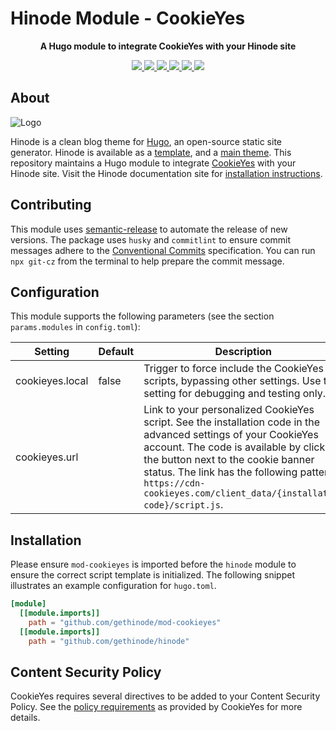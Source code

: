 # Hinode Module - CookieYes

<!-- Tagline -->
<p align="center">
    <b>A Hugo module to integrate CookieYes with your Hinode site</b>
    <br />
</p>

<!-- Badges -->
<p align="center">
    <a href="https://gohugo.io" alt="Hugo website">
        <img src="https://img.shields.io/badge/generator-hugo-brightgreen">
    </a>
    <a href="https://gethinode.com" alt="Hinode theme">
        <img src="https://img.shields.io/badge/theme-hinode-blue">
    </a>
    <a href="https://github.com/gethinode/mod-cookieyes/commits/main" alt="Last commit">
        <img src="https://img.shields.io/github/last-commit/gethinode/mod-cookieyes.svg">
    </a>
    <a href="https://github.com/gethinode/mod-cookieyes/issues" alt="Issues">
        <img src="https://img.shields.io/github/issues/gethinode/mod-cookieyes.svg">
    </a>
    <a href="https://github.com/gethinode/mod-cookieyes/pulls" alt="Pulls">
        <img src="https://img.shields.io/github/issues-pr-raw/gethinode/mod-cookieyes.svg">
    </a>
    <a href="https://github.com/gethinode/mod-cookieyes/blob/main/LICENSE" alt="License">
        <img src="https://img.shields.io/github/license/gethinode/mod-cookieyes">
    </a>
</p>

## About

![Logo](https://raw.githubusercontent.com/gethinode/hinode/main/static/img/logo.png)

Hinode is a clean blog theme for [Hugo][hugo], an open-source static site generator. Hinode is available as a [template][repository_template], and a [main theme][repository]. This repository maintains a Hugo module to integrate [CookieYes][cookieyes] with your Hinode site. Visit the Hinode documentation site for [installation instructions][hinode_docs].

## Contributing

This module uses [semantic-release][semantic-release] to automate the release of new versions. The package uses `husky` and `commitlint` to ensure commit messages adhere to the [Conventional Commits][conventionalcommits] specification. You can run `npx git-cz` from the terminal to help prepare the commit message.

## Configuration

This module supports the following parameters (see the section `params.modules` in `config.toml`):

| Setting                   | Default | Description |
|---------------------------|---------|-------------|
| cookieyes.local           | false   | Trigger to force include the CookieYes scripts, bypassing other settings. Use this setting for debugging and testing only. |
| cookieyes.url             |         | Link to your personalized CookieYes script. See the installation code in the advanced settings of your CookieYes account. The code is available by clicking the button next to the cookie banner status. The link has the following pattern: `https://cdn-cookieyes.com/client_data/{installation code}/script.js`. |

## Installation

Please ensure `mod-cookieyes` is imported before the `hinode` module to ensure the correct script template is initialized. The following snippet illustrates an example configuration for `hugo.toml`.

```toml
[module]
  [[module.imports]]
    path = "github.com/gethinode/mod-cookieyes"
  [[module.imports]]
    path = "github.com/gethinode/hinode"
```

## Content Security Policy

CookieYes requires several directives to be added to your Content Security Policy. See the [policy requirements][cookieyes_csp] as provided by CookieYes for more details.

<!-- MARKDOWN LINKS -->
[hugo]: https://gohugo.io
[hinode_docs]: https://gethinode.com
[cookieyes]: https://cookieyes.com/
[cookieyes_csp]: https://www.cookieyes.com/documentation/content-security-policy/
[repository]: https://github.com/gethinode/hinode.git
[repository_template]: https://github.com/gethinode/template.git
[conventionalcommits]: https://www.conventionalcommits.org
[husky]: https://typicode.github.io/husky/
[semantic-release]: https://semantic-release.gitbook.io/
